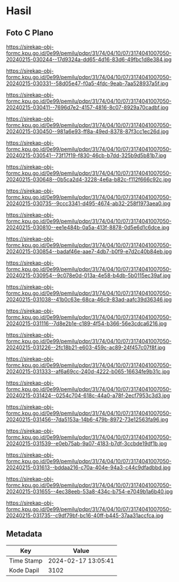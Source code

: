 # Hasil

## Foto C Plano

https://sirekap-obj-formc.kpu.go.id/0e99/pemilu/pdpr/31/74/04/10/07/3174041007050-20240215-030244--17d9324a-dd65-4d16-83d6-49fbc1d8e384.jpg

https://sirekap-obj-formc.kpu.go.id/0e99/pemilu/pdpr/31/74/04/10/07/3174041007050-20240215-030331--58d05e47-f0a5-4fdc-9eab-7aa528937a5f.jpg

https://sirekap-obj-formc.kpu.go.id/0e99/pemilu/pdpr/31/74/04/10/07/3174041007050-20240215-030411--7696d7e2-4157-4816-8c07-8929a70cadbf.jpg

https://sirekap-obj-formc.kpu.go.id/0e99/pemilu/pdpr/31/74/04/10/07/3174041007050-20240215-030450--981a6e93-ff8a-49ed-8378-87f3cc1ec26d.jpg

https://sirekap-obj-formc.kpu.go.id/0e99/pemilu/pdpr/31/74/04/10/07/3174041007050-20240215-030541--73f17f19-f830-46cb-b7dd-325b9d5b81b7.jpg

https://sirekap-obj-formc.kpu.go.id/0e99/pemilu/pdpr/31/74/04/10/07/3174041007050-20240215-030648--0b5ca2d4-3228-4e6a-b82c-f112f666c92c.jpg

https://sirekap-obj-formc.kpu.go.id/0e99/pemilu/pdpr/31/74/04/10/07/3174041007050-20240215-030735--9ccc3341-d495-4674-ab32-258f1973aea0.jpg

https://sirekap-obj-formc.kpu.go.id/0e99/pemilu/pdpr/31/74/04/10/07/3174041007050-20240215-030810--ee1e484b-0a5a-413f-8878-0d5e6d1c6dce.jpg

https://sirekap-obj-formc.kpu.go.id/0e99/pemilu/pdpr/31/74/04/10/07/3174041007050-20240215-030854--badaf46e-aae7-4db7-b0f9-e7d2c40b84eb.jpg

https://sirekap-obj-formc.kpu.go.id/0e99/pemilu/pdpr/31/74/04/10/07/3174041007050-20240215-030954--9c078e0d-013a-4e58-b4db-5b0115ec39af.jpg

https://sirekap-obj-formc.kpu.go.id/0e99/pemilu/pdpr/31/74/04/10/07/3174041007050-20240215-031038--41b0c63e-68ca-46c9-83ad-aafc39d36346.jpg

https://sirekap-obj-formc.kpu.go.id/0e99/pemilu/pdpr/31/74/04/10/07/3174041007050-20240215-031116--7d8e2b1e-c189-4f54-b366-56e3cdca6216.jpg

https://sirekap-obj-formc.kpu.go.id/0e99/pemilu/pdpr/31/74/04/10/07/3174041007050-20240215-031226--2fc18b21-e603-459c-ac89-24f457c07f8f.jpg

https://sirekap-obj-formc.kpu.go.id/0e99/pemilu/pdpr/31/74/04/10/07/3174041007050-20240215-031333--af6a69cc-240d-4222-b065-16634fe9b31c.jpg

https://sirekap-obj-formc.kpu.go.id/0e99/pemilu/pdpr/31/74/04/10/07/3174041007050-20240215-031424--0254c704-618c-44a0-a78f-2ecf7953c3d3.jpg

https://sirekap-obj-formc.kpu.go.id/0e99/pemilu/pdpr/31/74/04/10/07/3174041007050-20240215-031456--7da5153a-14b6-479b-8972-73e12563fa96.jpg

https://sirekap-obj-formc.kpu.go.id/0e99/pemilu/pdpr/31/74/04/10/07/3174041007050-20240215-031539--e0eb75ab-9a07-4183-b7df-3ccbde19df1b.jpg

https://sirekap-obj-formc.kpu.go.id/0e99/pemilu/pdpr/31/74/04/10/07/3174041007050-20240215-031613--bddaa216-c70a-404e-94a3-c44c9dfadbbd.jpg

https://sirekap-obj-formc.kpu.go.id/0e99/pemilu/pdpr/31/74/04/10/07/3174041007050-20240215-031655--4ec38eeb-53a8-434c-b754-e7049b1a6b40.jpg

https://sirekap-obj-formc.kpu.go.id/0e99/pemilu/pdpr/31/74/04/10/07/3174041007050-20240215-031735--c9df79bf-bc16-40ff-b445-37aa31accfca.jpg


## Metadata

| Key        | Value               |
| ---------- | ------------------- |
| Time Stamp | 2024-02-17 13:05:41 |
| Kode Dapil | 3102                |



